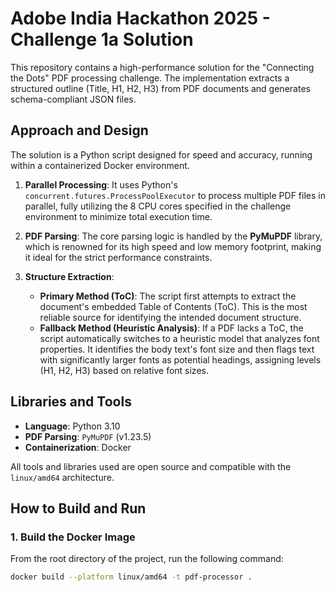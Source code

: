 # Adobe India Hackathon 2025 - Challenge 1a Solution

This repository contains a high-performance solution for the "Connecting the Dots" PDF processing challenge. The implementation extracts a structured outline (Title, H1, H2, H3) from PDF documents and generates schema-compliant JSON files.

## Approach and Design

The solution is a Python script designed for speed and accuracy, running within a containerized Docker environment.

1.  **Parallel Processing**: It uses Python's `concurrent.futures.ProcessPoolExecutor` to process multiple PDF files in parallel, fully utilizing the 8 CPU cores specified in the challenge environment to minimize total execution time.

2.  **PDF Parsing**: The core parsing logic is handled by the **PyMuPDF** library, which is renowned for its high speed and low memory footprint, making it ideal for the strict performance constraints.

3.  **Structure Extraction**:
    * **Primary Method (ToC)**: The script first attempts to extract the document's embedded Table of Contents (ToC). This is the most reliable source for identifying the intended document structure.
    * **Fallback Method (Heuristic Analysis)**: If a PDF lacks a ToC, the script automatically switches to a heuristic model that analyzes font properties. It identifies the body text's font size and then flags text with significantly larger fonts as potential headings, assigning levels (H1, H2, H3) based on relative font sizes.

## Libraries and Tools

* **Language**: Python 3.10
* **PDF Parsing**: `PyMuPDF` (v1.23.5)
* **Containerization**: Docker

All tools and libraries used are open source and compatible with the `linux/amd64` architecture.

## How to Build and Run

### 1. Build the Docker Image

From the root directory of the project, run the following command:

```sh
docker build --platform linux/amd64 -t pdf-processor .